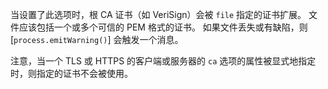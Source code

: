 
当设置了此选项时，根 CA 证书（如 VeriSign）会被 `file` 指定的证书扩展。
文件应该包括一个或多个可信的 PEM 格式的证书。
如果文件丢失或有缺陷，则 [`process.emitWarning()`] 会触发一个消息。

注意，当一个 TLS 或 HTTPS 的客户端或服务器的 `ca` 选项的属性被显式地指定时，则指定的证书不会被使用。

